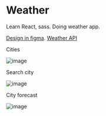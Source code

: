 # Weather

Learn React, sass. Doing weather app. 

[Design in figma](https://www.figma.com/file/GP17VzsG8Zpq6XDcDwLTpZ/Weather).
[Weather API](https://www.weatherapi.com/)

Cities

![image](https://user-images.githubusercontent.com/81089091/140640783-ee71315e-4978-47c2-bea9-cb5140a5dc6d.png)

Search city

![image](https://user-images.githubusercontent.com/81089091/140640817-500a04c0-8479-48f6-9059-405c2fbfff77.png)

City forecast

![image](https://user-images.githubusercontent.com/81089091/140640827-41dd6e30-c903-43d4-aed8-7ed1c1c29fea.png)
